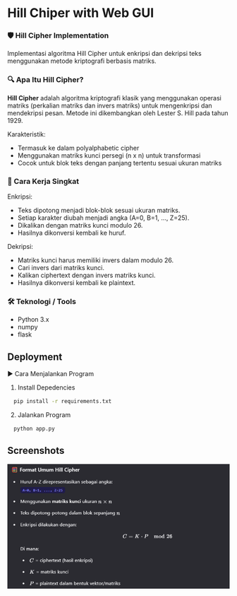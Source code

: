 
# Hill Chiper with Web GUI

### 🛡️ Hill Cipher Implementation

Implementasi algoritma Hill Cipher untuk enkripsi dan dekripsi teks menggunakan metode kriptografi berbasis matriks.

### 🔍 Apa Itu Hill Cipher?

**Hill Cipher** adalah algoritma kriptografi klasik yang menggunakan operasi matriks (perkalian matriks dan invers matriks) untuk mengenkripsi dan mendekripsi pesan. Metode ini dikembangkan oleh Lester S. Hill pada tahun 1929.

Karakteristik:  
- Termasuk ke dalam polyalphabetic cipher  
- Menggunakan matriks kunci persegi (n x n) untuk transformasi  
- Cocok untuk blok teks dengan panjang tertentu sesuai ukuran matriks

### 🧠 Cara Kerja Singkat
Enkripsi:  
- Teks dipotong menjadi blok-blok sesuai ukuran matriks.  
- Setiap karakter diubah menjadi angka (A=0, B=1, ..., Z=25).  
- Dikalikan dengan matriks kunci modulo 26.  
- Hasilnya dikonversi kembali ke huruf.

Dekripsi:    
- Matriks kunci harus memiliki invers dalam modulo 26.  
- Cari invers dari matriks kunci.  
- Kalikan ciphertext dengan invers matriks kunci.  
- Hasilnya dikonversi kembali ke plaintext.

### 🛠️ Teknologi / Tools
- Python 3.x  
- numpy  
- flask

## Deployment

▶️ Cara Menjalankan Program

1. Install Depedencies
```bash
  pip install -r requirements.txt
```
2. Jalankan Program
```bash
  python app.py
```

## Screenshots

![App Screenshot](/images/Screenshot%202025-05-22%20072918.png)